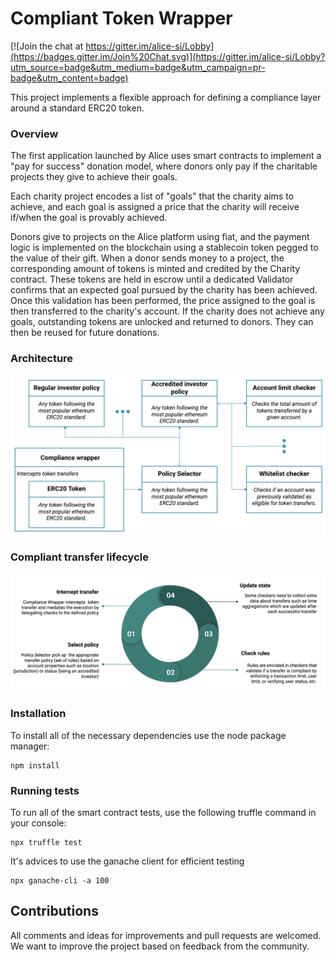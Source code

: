 # Compliant Token Wrapper

[![Join the chat at https://gitter.im/alice-si/Lobby](https://badges.gitter.im/Join%20Chat.svg)](https://gitter.im/alice-si/Lobby?utm_source=badge&utm_medium=badge&utm_campaign=pr-badge&utm_content=badge)

This project implements a flexible approach for defining a compliance layer around a standard ERC20 token.

### Overview

The first application launched by Alice uses smart contracts to implement a "pay for success" donation model, where donors only pay if the charitable projects they give to achieve their goals.

Each charity project encodes a list of "goals" that the charity aims to achieve, and each goal is assigned a price that the charity will receive if/when the goal is provably achieved.

Donors give to projects on the Alice platform using fiat, and the payment logic is implemented on the blockchain using a stablecoin token pegged to the value of their gift. When a donor sends money to a project, the corresponding amount of tokens is minted and credited by the Charity contract.  These tokens are held in escrow until a dedicated Validator confirms that an expected goal pursued by the charity has been achieved. Once this validation has been performed, the price assigned to the goal is then transferred to the charity's account. If the charity does not achieve any goals, outstanding tokens are unlocked and returned to donors. They can then be reused for future donations.



### Architecture

![Compliant transfer lifecycle](/diagrams/architecture.png)

### Compliant transfer lifecycle

![Compliant transfer lifecycle](/diagrams/lifecycle.png)

### Installation

To install all of the necessary dependencies use the node package manager:

    npm install

### Running tests

To run all of the smart contract tests, use the following truffle command in your console:

    npx truffle test

It's advices to use the ganache client for efficient testing

    npx ganache-cli -a 100

## Contributions

All comments and ideas for improvements and pull requests are welcomed. We want to improve the project based on feedback from the community.
